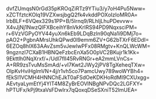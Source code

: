 dvfZUmqsN0rGd35pKROqZiRTz9YTiu3/y7oH4Pu5Nww=
xZCTfztcKOlq19VZXwsjbgQ2fk4vkddPOXoIzIoMR0A=
lrbBLF+6VQex329s1PP+B/5lrnq9/RLhljLhuPDevvw=
X4vJjNj1NwzQlFXBceihY8nVkKrlRS94PD9NqxsciPM=
r+6VzVGPyOYV44yuXn6kEb9LDqBzIn90qNa1i9DMj7o=
pAO2+PgbnAMrsUhkQPwd0l9emm6ZV+G62bTXrF6EDdI=
6EZOq8hlX63AAvZsm5vJewlwPFx08RMgtv+KnQLWcWM=
9ngznzl7CXaB1HBNQeFzbcEnXa5O0pVC2BKujr1k1Kk=
9Ekttlh0NqXrxf/+/Udl7fll45RvRNGr+eA2mmLVnCs=
A+RR9zsTvuMsSmAd/+vI7Kwt2JWy2jPV8TgXeheqTXw=
OlpKvHviHglmVN+4j/r1vh5co7PamcUwy789woWYBh4=
fEkSI1VCMH4HNNChEJkT0aFSdOeKDKHoRdMI9CXUxgg=
AEvtyaLymEtYj4YIT4M8ZyBrEOVlNBgNPvDQc2LGFXY=
hPTUFx/kPj9txaVsFDwIrx7qQoxqDSeSXniT52lmUEA=
